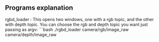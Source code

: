 Programs explanation
------------

rgbd_loader : This opens two windows, one with a rgb topic, and the other with depth topic. You can choose the rgb and depth topic you want just passing as argv: ```bash
./rgbd_loader camera/rgb/image_raw camera/depth/image_raw
```

